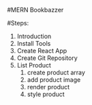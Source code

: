 #MERN Bookbazzer

#Steps:

1. Introduction
2. Install Tools
3. Create React App
4. Create Git Repository
5. List Product
   1. create product array
   2. add product image
   3. render product
   4. style product
